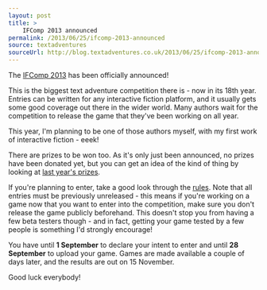 ```yaml
---
layout: post
title: >
    IFComp 2013 announced
permalink: /2013/06/25/ifcomp-2013-announced
source: textadventures
sourceUrl: http://blog.textadventures.co.uk/2013/06/25/ifcomp-2013-announced/
---
```

The <a href="http://ifcomp.org/">IFComp 2013</a> has been officially announced!

This is the biggest text adventure competition there is - now in its 18th year. Entries can be written for any interactive fiction platform, and it usually gets some good coverage out there in the wider world. Many authors wait for the competition to release the game that they've been working on all year.

This year, I'm planning to be one of those authors myself, with my first work of interactive fiction - eeek!

There are prizes to be won too. As it's only just been announced, no prizes have been donated yet, but you can get an idea of the kind of thing by looking at <a href="http://ifcomp.org/comp12/prizes.php">last year's prizes</a>.

If you're planning to enter, take a good look through the <a href="http://ifcomp.org/comp13/rules.html">rules</a>. Note that all entries must be previously unreleased - this means if you're working on a game now that you want to enter into the competition, make sure you don't release the game publicly beforehand. This doesn't stop you from having a few beta testers though - and in fact, getting your game tested by a few people is something I'd strongly encourage!

You have until <strong>1 September</strong> to declare your intent to enter and until <strong>28 September</strong> to upload your game. Games are made available a couple of days later, and the results are out on 15 November.

Good luck everybody!